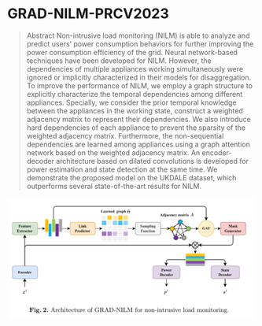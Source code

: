 # GRAD-NILM-PRCV2023
> Abstract
Non-intrusive load monitoring (NILM) is able to analyze and predict users’ power consumption behaviors for further improving the power consumption efficiency of the grid. Neural network-based techniques have been developed for NILM. However, the dependencies of multiple appliances working simultaneously were ignored or implicitly characterized in their models for disaggregation. To improve the performance of NILM, we employ a graph structure to explicitly characterize the temporal dependencies among different appliances. Specially, we consider the prior temporal knowledge between the appliances in the working state, construct a weighted adjacency matrix to represent their dependencies. We also introduce hard dependencies of each appliance to prevent the sparsity of the weighted adjacency matrix. Furthermore, the non-sequential dependencies are learned among appliances using a graph attention network based on the weighted adjacency matrix. An encoder-decoder architecture based on dilated convolutions is developed for power estimation and state detection at the same time. We demonstrate the proposed model on the UKDALE dataset, which outperforms several state-of-the-art results for NILM.

![](GRAD-NILM.png)
